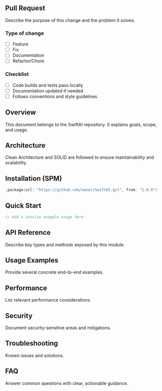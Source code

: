 ## Pull Request

Describe the purpose of this change and the problem it solves.

### Type of change
- [ ] Feature
- [ ] Fix
- [ ] Documentation
- [ ] Refactor/Chore

### Checklist
- [ ] Code builds and tests pass locally
- [ ] Documentation updated if needed
- [ ] Follows conventions and style guidelines

## Overview
This document belongs to the SwiftAI repository. It explains goals, scope, and usage.

## Architecture
Clean Architecture and SOLID are followed to ensure maintainability and scalability.

## Installation (SPM)
```swift
.package(url: "https://github.com/owner/SwiftAI.git", from: "1.0.0")
```

## Quick Start
```swift
// Add a concise example usage here
```

## API Reference
Describe key types and methods exposed by this module.

## Usage Examples
Provide several concrete end-to-end examples.

## Performance
List relevant performance considerations.

## Security
Document security-sensitive areas and mitigations.

## Troubleshooting
Known issues and solutions.

## FAQ
Answer common questions with clear, actionable guidance.
